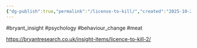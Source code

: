 ```yaml
---
{"dg-publish":true,"permalink":"/license-to-kill/","created":"2025-10-23T17:42:47.798+01:00","updated":"2025-10-23T18:06:08.734+01:00"}
---
```


#bryant_insight #psychology #behaviour_change #meat 

https://bryantresearch.co.uk/insight-items/licence-to-kill-2/